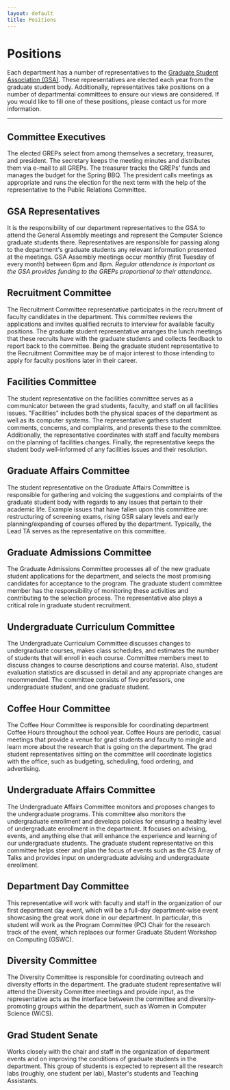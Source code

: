 ```yaml
---
layout: default
title: Positions
---
```


Positions
=======

Each department has a number of representatives to the [Graduate Student Association (GSA)](http://ucsbgsa.org). These representatives are elected each year from the graduate student body. Additionally, representatives take positions on a number of departmental committees to ensure our views are considered. If you would like to fill one of these positions, please contact us for more information.

* * *

<h2 id="commitee_executives">Committee Executives</h2>

The elected GREPs select from among themselves a secretary, treasurer, and president. The secretary keeps the meeting minutes and distributes them via e-mail to all GREPs. The treasurer tracks the GREPs\' funds and manages the budget for the Spring BBQ. The president calls meetings as appropriate and runs the election for the next term with the help of the representative to the Public Relations Committee.

<h2 id="gsa_representatives">GSA Representatives</h2>

It is the responsibility of our department representatives to the GSA to attend the General Assembly meetings and represent the Computer Science graduate students there. Representatives are responsible for passing along to the department's graduate students any relevant information presented at the meetings. GSA Assembly meetings occur monthly (first Tuesday of every month) between 6pm and 8pm. _Regular attendance is important as the GSA provides funding to the GREPs proportional to their attendance._

<h2 id="recruitment_committee">Recruitment Committee</h2>

The Recruitment Committee representative participates in the recruitment of faculty candidates in the department. This committee reviews the applications and invites qualified recruits to interview for available faculty positions. The graduate student representative arranges the lunch meetings that these recruits have with the graduate students and collects feedback to report back to the committee. Being the graduate student representative to the Recruitment Committee may be of major interest to those intending to apply for faculty positions later in their career.

<h2 id="facilities_committee">Facilities Committee</h2>

The student representative on the facilities committee serves as a communicator between the grad students, faculty, and staff on all facilities issues. "Facilities" includes both the physical spaces of the department as well as its computer systems. The representative gathers student comments, concerns, and complaints, and presents these to the committee. Additionally, the representative coordinates with staff and faculty members on the planning of facilities changes. Finally, the representative keeps the student body well-informed of any facilities issues and their resolution.

<h2 id="grad_affairs_committee">Graduate Affairs Committee</h2>

The student representative on the Graduate Affairs Committee is responsible for gathering and voicing the suggestions and complaints of the graduate student body with regards to any issues that pertain to their academic life. Example issues that have fallen upon this committee are: restructuring of screening exams, rising GSR salary levels and early planning/expanding of courses offered by the department. Typically, the Lead TA serves as the representative on this committee.

<h2 id="grad_admissions_committee">Graduate Admissions Committee</h2>

The Graduate Admissions Committee processes all of the new graduate student applications for the department, and selects the most promising candidates for acceptance to the program. The graduate student committee member has the responsibility of monitoring these activities and contributing to the selection process. The representative also plays a critical role in graduate student recruitment.

<h2 id="undergrad_curriculum_committee">Undergraduate Curriculum Committee</h2>

The Undergraduate Curriculum Committee discusses changes to undergraduate courses, makes class schedules, and estimates the number of students that will enroll in each course. Committee members meet to discuss changes to course descriptions and course material. Also, student evaluation statistics are discussed in detail and any appropriate changes are recommended. The committee consists of five professors, one undergraduate student, and one graduate student.

<h2 id="coffee_hour_planner">Coffee Hour Committee</h2>

The Coffee Hour Committee is responsible for coordinating department Coffee Hours throughout the school year. Coffee Hours are periodic, casual meetings that provide a venue for grad students and faculty to mingle and learn more about the research that is going on the department. The grad student representatives sitting on the committee will coordinate logistics with the office, such as budgeting, scheduling, food ordering, and advertising.

<h2 id="undergrad_affairs_committee">Undergraduate Affairs Committee</h2>

The Undergraduate Affairs Committee monitors and proposes changes to the undergraduate programs. This committee also monitors the undergraduate enrollment and develops policies for ensuring a healthy level of undergraduate enrollment in the department. It focuses on advising, events, and anything else that will enhance the experience and learning of our undergraduate students. The graduate student representative on this committee helps steer and plan the focus of events such as the CS Array of Talks and provides input on undergraduate advising and undergraduate enrollment.

<h2 id="department_day_committee">Department Day Committee</h2>

This representative will work with faculty and staff in the organization of our first department day event, which will be a full-day department-wise event showcasing the great work done in our department. In particular, this student will work as the Program Committee (PC) Chair for the research track of the event, which replaces our former Graduate Student Workshop on Computing (GSWC).

<h2 id="diversity_committee">Diversity Committee</h2>

The Diversity Committee is responsible for coordinating outreach and diversity efforts in the department. The graduate student representative will attend the Diversity Committee meetings and provide input, as the representative acts as the interface between the committee and diversity-promoting groups within the department, such as Women in Computer Science (WiCS).

<h2 id="grad_student_senate">Grad Student Senate</h2>

Works closely with the chair and staff in the organization of department events and on improving the conditions of graduate students in the department. This group of students is expected to represent all the research labs (roughly, one student per lab), Master's students and Teaching Assistants.
